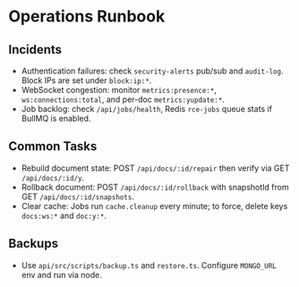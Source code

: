 # Operations Runbook

## Incidents
- Authentication failures: check `security-alerts` pub/sub and `audit-log`. Block IPs are set under `block:ip:*`.
- WebSocket congestion: monitor `metrics:presence:*`, `ws:connections:total`, and per-doc `metrics:yupdate:*`.
- Job backlog: check `/api/jobs/health`, Redis `rce-jobs` queue stats if BullMQ is enabled.

## Common Tasks
- Rebuild document state: POST `/api/docs/:id/repair` then verify via GET `/api/docs/:id/y`.
- Rollback document: POST `/api/docs/:id/rollback` with snapshotId from GET `/api/docs/:id/snapshots`.
- Clear cache: Jobs run `cache.cleanup` every minute; to force, delete keys `docs:ws:*` and `doc:y:*`.

## Backups
- Use `api/src/scripts/backup.ts` and `restore.ts`. Configure `MONGO_URL` env and run via node.

